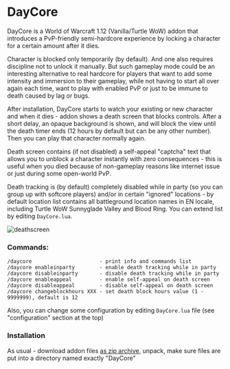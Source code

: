 # DayCore
DayCore is a World of Warcraft 1.12 (Vanilla/Turtle WoW) addon that introduces a PvP-friendly semi-hardcore experience by locking a character for a certain amount after it dies.  

Character is blocked only temporarily (by default). And one also requires discipline not to unlock it manually. But such gameplay mode could be an interesting alternative to real hardcore for players that want to add some intensity and immersion to their gameplay, while not having to start all over again each time, want to play with enabled PvP or just to be immune to death caused by lag or bugs.  

After installation, DayCore starts to watch your existing or new character and when it dies - addon shows a death screen that blocks controls. After a short delay, an opaque background is shown, and will block the view until the death timer ends (12 hours by default but can be any other number). Then you can play that character normally again.  

Death screen contains (if not disabled) a self-appeal "captcha" text that allows you to unblock a character instantly with zero consequences - this is useful when you died because of non-gameplay reasons like internet issue or just during some open-world PvP.  

Death tracking is (by default) completely disabled while in party (so you can group up with softcore players) and/or in certain "ignored" locations - by default location list contains all battleground location names in EN locale, including Turtle WoW Sunnyglade Valley and Blood Ring. You can extend list by editing `DayCore.lua`.  

![deathscreen](https://github.com/user-attachments/assets/6df42097-d548-416a-99fd-476a6de621a9)

### Commands:  
```
/daycore                      - print info and commands list
/daycore enableinparty        - enable death tracking while in party
/daycore disableinparty       - disable death tracking while in party
/daycore enableappeal         - enable self-appeal on death screen
/daycore disableappeal        - disable self-appeal on death screen
/daycore changeblockhours XXX - set death block hours value (1 - 9999999), default is 12
```
Also, you can change some configuration by editing `DayCore.lua` file (see "configuration" section at the top)  

### Installation
As usual - download addon files [as zip archive](https://github.com/LiquidCake/DayCore/archive/refs/heads/master.zip), unpack, make sure files are put into a directory named exactly "DayCore"
